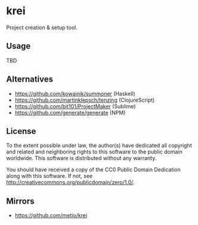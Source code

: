 # krei

Project creation & setup tool.

## Usage

TBD

## Alternatives

- https://github.com/kowainik/summoner (Haskell)
- https://github.com/martinklepsch/tenzing (ClojureScript)
- https://github.com/bit101/ProjectMaker (Sublime)
- https://github.com/generate/generate (NPM)

## License

To the extent possible under law, the author(s) have dedicated all copyright and related and neighboring rights to this software to the public domain worldwide.
This software is distributed without any warranty.

You should have received a copy of the CC0 Public Domain Dedication along with this software.
If not, see http://creativecommons.org/publicdomain/zero/1.0/.

## Mirrors

- https://github.com/metio/krei
